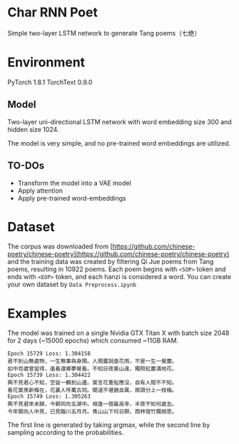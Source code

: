 # Char RNN Poet
Simple two-layer LSTM network to generate Tang poems（七绝）

# Environment

PyTorch 1.8.1
TorchText 0.9.0

## Model

Two-layer uni-directional LSTM network with word embedding size 300 and hidden size 1024.

The model is very simple, and no pre-trained word embeddings are utilized. 

## TO-DOs

- Transform the model into a VAE model
- Apply attention
- Apply pre-trained word-embeddings

# Dataset

The corpus was downloaded from [https://github.com/chinese-poetry/chinese-poetry](https://github.com/chinese-poetry/chinese-poetry) and the training data was created by filtering Qi Jue poems from Tang poems, resulting in 10922 poems. Each poem begins with `<SOP>` token and ends with `<EOP>` token, and each hanzi is considered a word. You can create your own dataset by `Data Preprocess.ipynb`

# Examples

The model was trained on a single Nvidia GTX Titan X with batch size 2048 for 2 days (~15000 epochs) which consumed ~11GB RAM.

```
Epoch 15729 Loss: 1.304158
君不到山無處物，一生無事與身閑。人間盡說逢花雨，不是一生一覺塵。
如中百歲曾留得，遙看還鄉夢覺看。不知日夜東山遠，獨照紅塵滿地花。
Epoch 15739 Loss: 1.304422
興不見君心不知，空留一鶴到山邊。莫言花重船應沒，自有人間不不知。
看花莫羨新條在，花裏人呼萬古同。聞道不堪猶自異，兩頭分上一枝梅。
Epoch 15749 Loss: 1.305263
興不見君來未歸，今朝同向五湖中。相逢一宿最高寺，半夜不知何處去。
今年閑向人中見，已見臨川五月月。青山山下何日期，西林宿竹獨相思。
```

The first line is generated by taking argmax, while the second line by sampling according to the probabilities.
